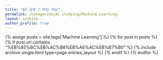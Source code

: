 ```yaml
---
title: "AI 공부 / 머신 러닝"
permalink: /categories/AI studying/Machine Learning/
layout: archive
author_profile: true
---
```


{% assign posts = site.tags['Machine Learning'] %}
{% for post in posts %} 
    {% if post.url contains "%EB%85%BC%EB%AC%B8%EB%A6%AC%EB%B7%B0" %}
        {% include archive-single.html type=page.entries_layout %}
    {% endif %}
{% endfor %}

